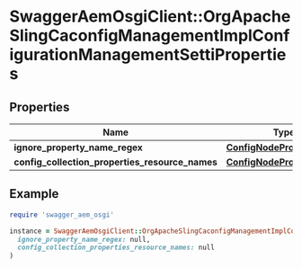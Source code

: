 # SwaggerAemOsgiClient::OrgApacheSlingCaconfigManagementImplConfigurationManagementSettiProperties

## Properties

| Name | Type | Description | Notes |
| ---- | ---- | ----------- | ----- |
| **ignore_property_name_regex** | [**ConfigNodePropertyArray**](ConfigNodePropertyArray.md) |  | [optional] |
| **config_collection_properties_resource_names** | [**ConfigNodePropertyArray**](ConfigNodePropertyArray.md) |  | [optional] |

## Example

```ruby
require 'swagger_aem_osgi'

instance = SwaggerAemOsgiClient::OrgApacheSlingCaconfigManagementImplConfigurationManagementSettiProperties.new(
  ignore_property_name_regex: null,
  config_collection_properties_resource_names: null
)
```

